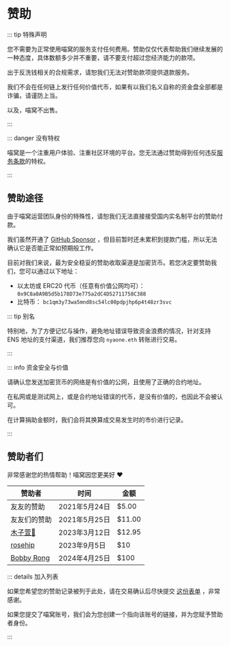 # 赞助

::: tip 特殊声明

您不需要为正常使用喵窝的服务支付任何费用。赞助仅仅代表帮助我们继续发展的一种态度，具体数额多少并不重要，请不要支付超过您经济能力的款项。

出于反洗钱相关的合规需求，请恕我们无法对赞助款项提供退款服务。

我们不会在任何链上发行任何价值代币，如果有以我们名义自称的资金盘全部都是诈骗，请谨防上当。

以及，喵窝不出售。

:::

::: danger 没有特权

喵窝是一个注重用户体验、注重社区环境的平台。您无法通过赞助得到任何违反[服务条款](/tos/)的特权。

:::

## 赞助途径

由于喵窝运营团队身份的特殊性，请恕我们无法直接接受国内实名制平台的赞助付款。

我们虽然开通了 [GitHub Sponsor] ，但目前暂时还未累积到提款门槛，所以无法确认它是否能正常如预期般工作。

[GitHub Sponsor]: https://github.com/sponsors/nyaone

目前对我们来说，最为安全稳妥的赞助收取渠道是加密货币。若您决定要赞助我们，您可以通过以下地址：

- 以太坊或 ERC20 代币（任意有价值公网均可）： `0x9C8a0A9B5d5b178D73e775a2dC4D52711758C388`
- 比特币： `bc1qm3y73wa5mnd8sc54lc00pdpjhp6p4t48zr3svc`

::: tip 别名

特别地，为了方便记忆与操作，避免地址错误导致资金浪费的情况，针对支持 ENS 地址的支付渠道，我们推荐您向 `nyaone.eth` 转账进行交易。

:::

::: info 资金安全与价值

请确认您发送加密货币的网络是有价值的公网，且使用了正确的合约地址。

在私网或是测试网上，或是合约地址错误的代币，是没有价值的，也因此不会被认可。

在计算捐助金额时，我们会将其换算成交易发生时的市价进行记录。

:::

## 赞助者们

非常感谢您的热情帮助！喵窝因您更美好 ❤

| 赞助者       | 时间          | 金额   |
| ------------ | ------------- | ------ |
| 友友的赞助   | 2021年5月24日 | $5.00  |
| 友友们的赞助 | 2021年5月25日 | $11.00 |
| [木子萱🌸]    | 2023年3月12日 | $12.95 |
| [rosehip]    | 2023年9月5日  | $10    |
| [Bobby Rong]    | 2024年4月25日 | $100   |

[木子萱🌸]: https://nya.one/@ooyeep
[rosehip]: https://nya.one/@rosehip
[Bobby Rong]: https://nya.one/@bobby285271

::: details 加入列表

如果您希望您的赞助记录被列于此处，请在交易确认后尽快提交 [这份表单] ，非常感谢。

如果您提交了喵窝账号，我们会为您创建一个指向该账号的链接，并为您赋予赞助者身份。

[这份表单]: https://form.nya.work/s/clr0ah4h20006lhkh1umv8n8z

:::

